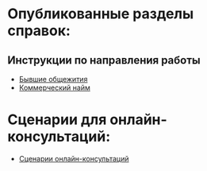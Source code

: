   
# Опубликованные разделы справок:  
## Инструкции по направления работы  
*  [Бывшие общежития](./%D0%90%D0%BB%D0%B3%D0%BE%D1%80%D0%B8%D1%82%D0%BC%D1%8B%2520%D1%80%D0%B0%D0%B1%D0%BE%D1%82%D1%8B/%D0%91%D1%8B%D0%B2%D1%88%D0%B8%D0%B5%2520%D0%BE%D0%B1%D1%89%D0%B5%D0%B6%D0%B8%D1%82%D0%B8%D1%8F/%D0%91%D1%8B%D0%B2%D1%88%D0%B8%D0%B5%2520%D0%BE%D0%B1%D1%89%D0%B5%D0%B6%D0%B8%D1%82%D0%B8%D1%8F.md#)  
*  [Коммерческий найм](./%D0%90%D0%BB%D0%B3%D0%BE%D1%80%D0%B8%D1%82%D0%BC%D1%8B%2520%D1%80%D0%B0%D0%B1%D0%BE%D1%82%D1%8B/%D0%9A%D0%BE%D0%BC%D0%BC%D0%B5%D1%80%D1%87%D0%B5%D1%81%D0%BA%D0%B8%D0%B9%2520%D0%BD%D0%B0%D0%B9%D0%BC/%D0%9A%D0%BE%D0%BC%D0%BC%D0%B5%D1%80%D1%87%D0%B5%D1%81%D0%BA%D0%B8%D0%B9%2520%D0%BD%D0%B0%D0%B9%D0%BC.md#)  
# Сценарии для онлайн-консультаций:  
* [Сценарии онлайн-консультаций](./%D0%90%D0%BB%D0%B3%D0%BE%D1%80%D0%B8%D1%82%D0%BC%D1%8B%2520%D1%80%D0%B0%D0%B1%D0%BE%D1%82%D1%8B/%D0%A1%D1%86%D0%B5%D0%BD%D0%B0%D1%80%D0%B8%D0%B8%2520%D0%BE%D0%BD%D0%BB%D0%B0%D0%B9%D0%BD-%D0%BA%D0%BE%D0%BD%D1%81%D1%83%D0%BB%D1%8C%D1%82%D0%B0%D1%86%D0%B8%D0%B9/%D0%A1%D1%86%D0%B5%D0%BD%D0%B0%D1%80%D0%B8%D0%B8_%D0%BE%D0%BD%D0%BB%D0%B0%D0%B9%D0%BD-%D0%BA%D0%BE%D0%BD%D1%81%D1%83%D0%BB%D1%8C%D1%82%D0%B0%D1%86%D0%B8%D0%B9.md#)